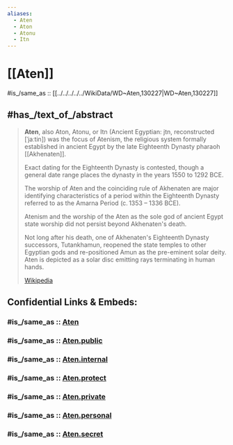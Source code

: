 ```yaml
---
aliases:
  - Aten
  - Aton
  - Atonu
  - Itn
---
```


# [[Aten]] 

#is_/same_as :: [[../../../../../WikiData/WD~Aten,130227|WD~Aten,130227]] 

## #has_/text_of_/abstract  

> **Aten**, also Aton, Atonu, or Itn (Ancient Egyptian: jtn, reconstructed [ˈjaːtin]) was the focus of Atenism, 
> the religious system formally established in ancient Egypt by the late Eighteenth Dynasty pharaoh [[Akhenaten]]. 
> 
> Exact dating for the Eighteenth Dynasty is contested, 
> though a general date range places the dynasty in the years 1550 to 1292 BCE. 
> 
> The worship of Aten and the coinciding rule of Akhenaten are major identifying characteristics of a period 
> within the Eighteenth Dynasty referred to as the Amarna Period (c. 1353 – 1336 BCE).
>
> Atenism and the worship of the Aten as the sole god of ancient Egypt state worship 
> did not persist beyond Akhenaten's death. 
> 
> Not long after his death, one of Akhenaten's Eighteenth Dynasty successors, Tutankhamun, 
> reopened the state temples to other Egyptian gods and re-positioned Amun as the pre-eminent solar deity. 
> Aten is depicted as a solar disc emitting rays terminating in human hands.
>
> [Wikipedia](https://en.wikipedia.org/wiki/Aten) 


## Confidential Links & Embeds: 

### #is_/same_as :: [Aten](/_Standards/Philosophy/Metaphysic/Religion/Mythology/Egyptian_Mythology/Aten.md) 

### #is_/same_as :: [Aten.public](/_public/Philosophy/Metaphysic/Religion/Mythology/Egyptian_Mythology/Aten.public.md) 

### #is_/same_as :: [Aten.internal](/_internal/Philosophy/Metaphysic/Religion/Mythology/Egyptian_Mythology/Aten.internal.md) 

### #is_/same_as :: [Aten.protect](/_protect/Philosophy/Metaphysic/Religion/Mythology/Egyptian_Mythology/Aten.protect.md) 

### #is_/same_as :: [Aten.private](/_private/Philosophy/Metaphysic/Religion/Mythology/Egyptian_Mythology/Aten.private.md) 

### #is_/same_as :: [Aten.personal](/_personal/Philosophy/Metaphysic/Religion/Mythology/Egyptian_Mythology/Aten.personal.md) 

### #is_/same_as :: [Aten.secret](/_secret/Philosophy/Metaphysic/Religion/Mythology/Egyptian_Mythology/Aten.secret.md)

